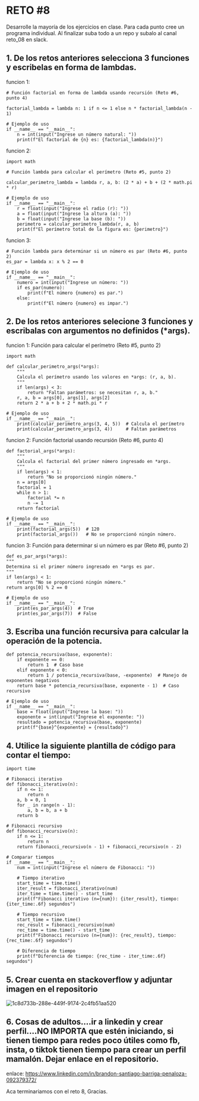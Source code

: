 # RETO #8
Desarrolle la mayoría de los ejercicios en clase. Para cada punto cree un programa individual. Al finalizar suba todo a un repo y subalo al canal reto_08 en slack.

## 1. De los retos anteriores selecciona 3 funciones y escribelas en forma de lambdas.

funcion 1:

    # Función factorial en forma de lambda usando recursión (Reto #6, punto 4)
    
    factorial_lambda = lambda n: 1 if n <= 1 else n * factorial_lambda(n - 1)

    # Ejemplo de uso
    if __name__ == "__main__":
        n = int(input("Ingrese un número natural: "))
        print(f"El factorial de {n} es: {factorial_lambda(n)}")
        
funcion 2:

    import math

    # Función lambda para calcular el perímetro (Reto #5, punto 2)
    
    calcular_perimetro_lambda = lambda r, a, b: (2 * a) + b + (2 * math.pi * r)

    # Ejemplo de uso
    if __name__ == "__main__":
        r = float(input("Ingrese el radio (r): "))
        a = float(input("Ingrese la altura (a): "))
        b = float(input("Ingrese la base (b): "))
        perimetro = calcular_perimetro_lambda(r, a, b)
        print(f"El perímetro total de la figura es: {perimetro}")

funcion 3:

    # Función lambda para determinar si un número es par (Reto #6, punto 2)
    es_par = lambda x: x % 2 == 0

    # Ejemplo de uso
    if __name__ == "__main__":
        numero = int(input("Ingrese un número: "))
        if es_par(numero):
            print(f"El número {numero} es par.")
        else:
            print(f"El número {numero} es impar.")


## 2. De los retos anteriores selecione 3 funciones y escribalas con argumentos no definidos (*args).

funcion 1: Función para calcular el perímetro (Reto #5, punto 2)

    import math

    def calcular_perimetro_args(*args):
        """
        Calcula el perímetro usando los valores en *args: (r, a, b).
        """
        if len(args) < 3:
            return "Faltan parámetros: se necesitan r, a, b."
        r, a, b = args[0], args[1], args[2]
        return 2 * a + b + 2 * math.pi * r

    # Ejemplo de uso
    if __name__ == "__main__":
        print(calcular_perimetro_args(3, 4, 5))  # Calcula el perímetro
        print(calcular_perimetro_args(3, 4))     # Faltan parámetros

funcion 2: Función factorial usando recursión (Reto #6, punto 4)

    def factorial_args(*args):
        """
        Calcula el factorial del primer número ingresado en *args.
        """
        if len(args) < 1:
            return "No se proporcionó ningún número."
        n = args[0]
        factorial = 1
        while n > 1:
            factorial *= n
            n -= 1
        return factorial

    # Ejemplo de uso
    if __name__ == "__main__":
        print(factorial_args(5))  # 120
        print(factorial_args())   # No se proporcionó ningún número.
    
funcion 3: Función para determinar si un número es par (Reto #6, punto 2)

    def es_par_args(*args):
    """
    Determina si el primer número ingresado en *args es par.
    """
    if len(args) < 1:
        return "No se proporcionó ningún número."
    return args[0] % 2 == 0

    # Ejemplo de uso
    if __name__ == "__main__":
        print(es_par_args(4))  # True
        print(es_par_args(7))  # False

## 3. Escriba una función recursiva para calcular la operación de la potencia.

    def potencia_recursiva(base, exponente):
        if exponente == 0:
            return 1  # Caso base
        elif exponente < 0:
            return 1 / potencia_recursiva(base, -exponente)  # Manejo de exponentes negativos
        return base * potencia_recursiva(base, exponente - 1)  # Caso recursivo

    # Ejemplo de uso
    if __name__ == "__main__":
        base = float(input("Ingrese la base: "))
        exponente = int(input("Ingrese el exponente: "))
        resultado = potencia_recursiva(base, exponente)
        print(f"{base}^{exponente} = {resultado}")

## 4. Utilice la siguiente plantilla de código para contar el tiempo:

    import time

    # Fibonacci iterativo
    def fibonacci_iterativo(n):
        if n <= 1:
            return n
        a, b = 0, 1
        for _ in range(n - 1):
            a, b = b, a + b
        return b

    # Fibonacci recursivo
    def fibonacci_recursivo(n):
        if n <= 1:
            return n
        return fibonacci_recursivo(n - 1) + fibonacci_recursivo(n - 2)

    # Comparar tiempos
    if __name__ == "__main__":
        num = int(input("Ingrese el número de Fibonacci: "))

        # Tiempo iterativo
        start_time = time.time()
        iter_result = fibonacci_iterativo(num)
        iter_time = time.time() - start_time
        print(f"Fibonacci iterativo (n={num}): {iter_result}, tiempo: {iter_time:.6f} segundos")

        # Tiempo recursivo
        start_time = time.time()
        rec_result = fibonacci_recursivo(num)
        rec_time = time.time() - start_time
        print(f"Fibonacci recursivo (n={num}): {rec_result}, tiempo: {rec_time:.6f} segundos")

        # Diferencia de tiempo
        print(f"Diferencia de tiempo: {rec_time - iter_time:.6f} segundos")

## 5. Crear cuenta en stackoverflow y adjuntar imagen en el repositorio
![1c8d733b-288e-449f-9174-2c4fb51aa520](https://github.com/user-attachments/assets/c6be4015-5482-4f6c-883e-bcf41cc25f46)

## 6. Cosas de adultos....ir a linkedin y crear perfil....NO IMPORTA que estén iniciando, si tienen tiempo para redes poco útiles como fb, insta, o tiktok tienen tiempo para crear un perfil mamalón. Dejar enlace en el repositorio.

enlace: https://www.linkedin.com/in/brandon-santiago-barriga-penaloza-092379372/

Aca terminariamos con el reto 8, Gracias.
